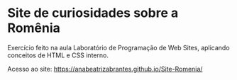 # Site de curiosidades sobre a Romênia
Exercício feito na aula Laboratório de Programação de Web Sites, aplicando conceitos de HTML e CSS interno.

Acesso ao site: https://anabeatrizabrantes.github.io/Site-Romenia/
